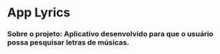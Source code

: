 # App Lyrics

### Sobre o projeto: Aplicativo desenvolvido para que o usuário possa pesquisar letras de músicas.